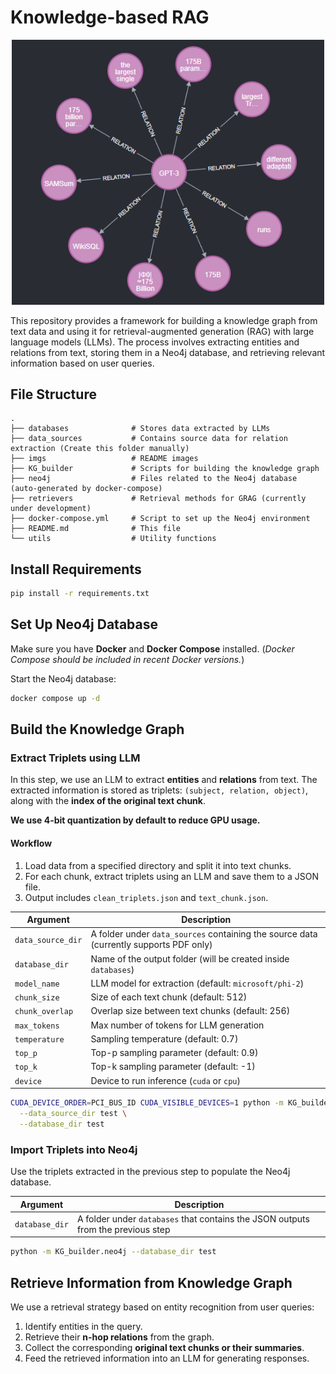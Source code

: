 # Knowledge-based RAG

<p align="center">
  <img src="imgs/example.png" alt="Logo" width="500"/>
</p>

This repository provides a framework for building a knowledge graph from text data and using it for retrieval-augmented generation (RAG) with large language models (LLMs). The process involves extracting entities and relations from text, storing them in a Neo4j database, and retrieving relevant information based on user queries.

## File Structure

```shell
.
├── databases              # Stores data extracted by LLMs
├── data_sources           # Contains source data for relation extraction (Create this folder manually)
├── imgs                   # README images
├── KG_builder             # Scripts for building the knowledge graph
├── neo4j                  # Files related to the Neo4j database (auto-generated by docker-compose)
├── retrievers             # Retrieval methods for GRAG (currently under development)
├── docker-compose.yml     # Script to set up the Neo4j environment
├── README.md              # This file
└── utils                  # Utility functions
```

## Install Requirements

```bash
pip install -r requirements.txt
```

## Set Up Neo4j Database

Make sure you have **Docker** and **Docker Compose** installed.
(*Docker Compose should be included in recent Docker versions.*)

Start the Neo4j database:

```bash
docker compose up -d
```

## Build the Knowledge Graph

### Extract Triplets using LLM

In this step, we use an LLM to extract **entities** and **relations** from text.
The extracted information is stored as triplets: `(subject, relation, object)`, along with the **index of the original text chunk**.

**We use 4-bit quantization by default to reduce GPU usage.**

#### Workflow

1. Load data from a specified directory and split it into text chunks.
2. For each chunk, extract triplets using an LLM and save them to a JSON file.
3. Output includes `clean_triplets.json` and `text_chunk.json`.

| Argument          | Description                                                                            |
| ----------------- | -------------------------------------------------------------------------------------- |
| `data_source_dir` | A folder under `data_sources` containing the source data (currently supports PDF only) |
| `database_dir`    | Name of the output folder (will be created inside `databases`)                         |
| `model_name`      | LLM model for extraction (default: `microsoft/phi-2`)                                  |
| `chunk_size`      | Size of each text chunk (default: 512)                                                 |
| `chunk_overlap`   | Overlap size between text chunks (default: 256)                                        |
| `max_tokens`      | Max number of tokens for LLM generation                                                |
| `temperature`     | Sampling temperature (default: 0.7)                                                    |
| `top_p`           | Top-p sampling parameter (default: 0.9)                                                |
| `top_k`           | Top-k sampling parameter (default: -1)                                                 |
| `device`          | Device to run inference (`cuda` or `cpu`)                                              |

```bash
CUDA_DEVICE_ORDER=PCI_BUS_ID CUDA_VISIBLE_DEVICES=1 python -m KG_builder.LLM \
  --data_source_dir test \
  --database_dir test
```


### Import Triplets into Neo4j

Use the triplets extracted in the previous step to populate the Neo4j database.

| Argument       | Description                                                                      |
| -------------- | -------------------------------------------------------------------------------- |
| `database_dir` | A folder under `databases` that contains the JSON outputs from the previous step |

```bash
python -m KG_builder.neo4j --database_dir test
```

## Retrieve Information from Knowledge Graph

We use a retrieval strategy based on entity recognition from user queries:

1. Identify entities in the query.
2. Retrieve their **n-hop relations** from the graph.
3. Collect the corresponding **original text chunks or their summaries**.
4. Feed the retrieved information into an LLM for generating responses.

